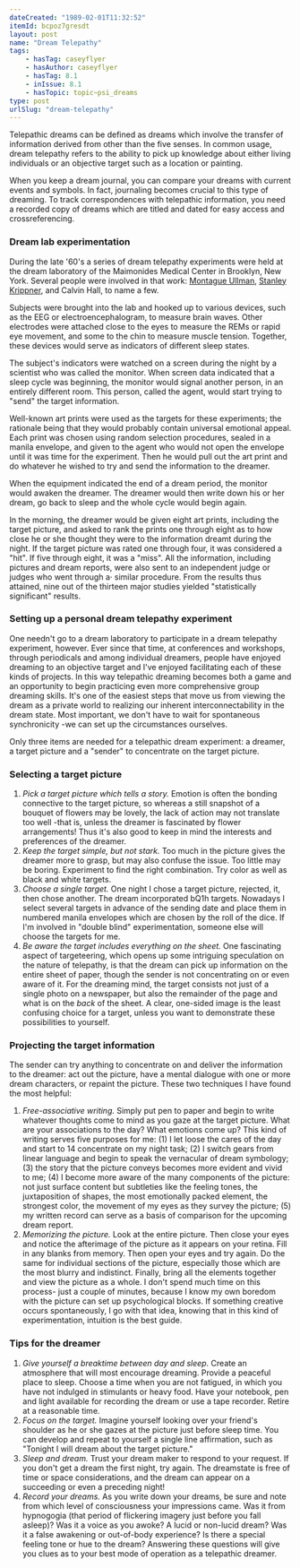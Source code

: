 ```yaml
---
dateCreated: "1989-02-01T11:32:52"
itemId: bcpoz7gresdt
layout: post
name: "Dream Telepathy"
tags:
    - hasTag: caseyflyer
    - hasAuthor: caseyflyer
    - hasTag: 8.1
    - inIssue: 8.1
    - hasTopic: topic~psi_dreams
type: post
urlSlug: "dream-telepathy"
---
```


Telepathic dreams can be defined as dreams which involve the transfer of information derived from other than the five senses. In common usage, dream telepathy refers to the ability to pick up knowledge about either living individuals or an objective target such as a location or painting.

When you keep a dream journal, you can compare your dreams with current events and symbols. In fact, journaling becomes crucial to this type of dreaming. To track correspondences with telepathic information, you need a recorded copy of dreams which are titled and dated for easy access and crossreferencing.

### Dream lab experimentation

During the late '60's a series of dream telepathy experiments were held at the dream laboratory of the Maimonides Medical Center in Brooklyn, New York. Several people were involved in that work: [Montague Ullman](../@montagueullman), [Stanley Krippner](../@stanleykrippner), and Calvin Hall, to name a few.

Subjects were brought into the lab and hooked up to various devices, such as the EEG or electroencephalogram, to measure brain waves. Other electrodes were attached close to the eyes to measure the REMs or rapid eye movement, and some to the chin to measure muscle tension. Together, these devices would serve as indicators of different sleep states.

The subject's indicators were watched on a screen during the night by a scientist who was called the monitor. When screen data indicated that a sleep cycle was beginning, the monitor would signal another person, in an entirely different room. This person, called the agent, would start trying to "send" the target information.

Well-known art prints were used as the targets for these experiments; the rationale being that they would probably contain universal emotional appeal. Each print was chosen using random selection procedures, sealed in a manila envelope, and given to the agent who would not open the envelope until it was time for the experiment. Then he would pull out the art print and do whatever he wished to try and send the information to the dreamer.

When the equipment indicated the end of a dream period, the monitor would awaken the dreamer. The dreamer would then write down his or her dream, go back to sleep and the whole cycle would begin again.

In the morning, the dreamer would be given eight art prints, including the target picture, and asked to rank the prints one through eight as to how close he or she thought they were to the information dreamt during the night. If the target picture was rated one through four, it was considered a "hit". If five through eight, it was a "miss". All the information, including pictures and dream reports, were also sent to an independent judge or judges who went through a· similar procedure. From the results thus attained, nine out of the thirteen major studies yielded "statistically significant" results.

### Setting up a personal dream telepathy experiment

One needn't go to a dream laboratory to participate in a dream telepathy experiment, however. Ever since that time, at conferences and workshops, through periodicals and among individual dreamers, people have enjoyed dreaming to an objective target and I've enjoyed facilitating each of these kinds of projects. In this way telepathic dreaming becomes both a game and an opportunity to begin practicing even more comprehensive group dreaming skills. It's one of the easiest steps that move us from viewing the dream as a private world to realizing our inherent interconnectability in the dream state. Most important, we don't have to wait for spontaneous synchronicity -we can set up the circumstances ourselves.

Only three items are needed for a telepathic dream experiment: a dreamer, a target picture and a "sender" to concentrate on the target picture.

### Selecting a target picture

1. _Pick a target picture which tells a story._ Emotion is often the bonding connective to the target picture, so whereas a still snapshot of a bouquet of flowers may be lovely, the lack of action may not translate too well -that is, unless the dreamer is fascinated by flower arrangements! Thus it's also good to keep in mind the interests and preferences of the dreamer.
2. _Keep the target simple, but not stark._ Too much in the picture gives the dreamer more to grasp, but may also confuse the issue. Too little may be boring. Experiment to find the right combination. Try color as well as black and white targets.
3. _Choose a single target._ One night I chose a target picture, rejected, it, then chose another. The dream incorporated bQ1h targets. Nowadays I select several targets in advance of the sending date and place them in numbered manila envelopes which are chosen by the roll of the dice. If I'm involved in "double blind" experimentation, someone else will choose the targets for me.
4. _Be aware the target includes everything on the sheet._ One fascinating aspect of targeteering, which opens up some intriguing speculation on the nature of telepathy, is that the dream can pick up information on the entire sheet of paper, though the sender is not concentrating on or even aware of it. For the dreaming mind, the target consists not just of a single photo on a newspaper, but also the remainder of the page and what is on the _back_ of the sheet. A clear, one-sided image is the least confusing choice for a target, unless you want to demonstrate these possibilities to yourself.

### Projecting the target information

The sender can try anything to concentrate on and deliver the information to the dreamer: act out the picture, have a mental dialogue with one or more dream characters, or repaint the picture. These two techniques I have found the most helpful:

1. _Free-associative writing._ Simply put pen to paper and begin to write whatever thoughts come to mind as you gaze at the target picture. What are your associations to the day? What emotions come up? This kind of writing serves five purposes for me: (1) I let loose the cares of the day and start to 14 concentrate on my night task; (2) I switch gears from linear language and begin to speak the vernacular of dream symbology; (3) the story that the picture conveys becomes more evident and vivid to me; (4) I become more aware of the many components of the picture: not just surface content but subtleties like the feeling tones, the juxtaposition of shapes, the most emotionally packed element, the strongest color, the movement of my eyes as they survey the picture; (5) my written record can serve as a basis of comparison for the upcoming dream report.
2. _Memorizing the picture._ Look at the entire picture. Then close your eyes and notice the afterimage of the picture as it appears on your retina. Fill in any blanks from memory. Then open your eyes and try again. Do the same for individual sections of the picture, especially those which are the most blurry and indistinct. Finally, bring all the elements together and view the picture as a whole. I don't spend much time on this process- just a couple of minutes, because I know my own boredom with the picture can set up psychological blocks. If something creative occurs spontaneously, I go with that idea, knowing that in this kind of experimentation, intuition is the best guide.

### Tips for the dreamer

1. _Give yourself a breaktime between day and sleep._ Create an atmosphere that will most encourage dreaming. Provide a peaceful place to sleep. Choose a time when you are not fatigued, in which you have not indulged in stimulants or heavy food. Have your notebook, pen and light available for recording the dream or use a tape recorder. Retire at a reasonable time.
2. _Focus on the target._ Imagine yourself looking over your friend's shoulder as he or she gazes at the picture just before sleep time. You can develop and repeat to yourself a single line affirmation, such as "Tonight I will dream about the target picture."
3. _Sleep and dream._ Trust your dream maker to respond to your request. If you don't get a dream the first night, try again. The dreamstate is free of time or space considerations, and the dream can appear on a succeeding or even a preceding night!
4. _Record your dreams._ As you write down your dreams, be sure and note from which level of consciousness your impressions came. Was it from hypnogogia (that period of flickering imagery just before you fall asleep)? Was it a voice as you awoke? A lucid or non-lucid dream? Was it a false awakening or out-of-body experience? Is there a special feeling tone or hue to the dream? Answering these questions will give you clues as to your best mode of operation as a telepathic dreamer.
